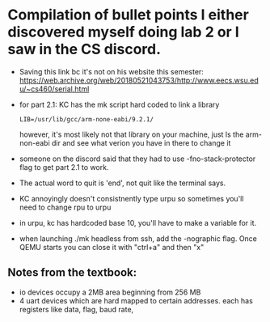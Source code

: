 # Compilation of bullet points I either discovered myself doing lab 2 or I saw in the CS discord. 

- Saving this link bc it's not on his website this semester: https://web.archive.org/web/20180521043753/http://www.eecs.wsu.edu/~cs460/serial.html

- for part 2.1:
    KC has the mk script hard coded to link a library
    ```
    LIB=/usr/lib/gcc/arm-none-eabi/9.2.1/
    ```
    however, it's most likely not that library on your machine, just ls the arm-non-eabi dir and see what verion you have in there to change it

- someone on the discord said that they had to use -fno-stack-protector flag to get part 2.1 to work. 
- The actual word to quit is 'end', not quit like the terminal says. 
- KC annoyingly doesn't consistnently type urpu so sometimes you'll need to change rpu to urpu
- in urpu, kc has hardcoded base 10, you'll have to make a variable for it.
- when launching ./mk headless from ssh, add the -nographic flag. Once QEMU starts you can close it with "ctrl+a" and then "x"


## Notes from the textbook:

- io devices occupy a 2MB area beginning from 256 MB
- 4 uart devices which are hard mapped to certain addresses. 
    each has registers like data, flag, baud rate, 
